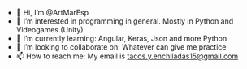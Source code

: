 - 👋 Hi, I’m @ArtMarEsp
- 👀 I’m interested in programming in general. Mostly in Python and Videogames (Unity)
- 🌱 I’m currently learning: Angular, Keras, Json and more Python
- 💞️ I’m looking to collaborate on: Whatever can give me practice
- 📫 How to reach me: My email is tacos.y.enchiladas15@gmail.com

<!---
ArtMarEsp/ArtMarEsp is a ✨ special ✨ repository because its `README.md` (this file) appears on your GitHub profile.
You can click the Preview link to take a look at your changes.
--->
